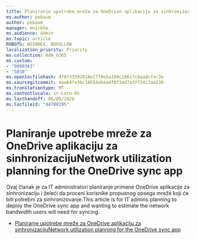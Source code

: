 ```yaml
---
title: Planiranje upotrebe mreže za OneDrive aplikaciju za sinhronizaciju
ms.author: pebaum
author: pebaum
manager: mnirkhe
ms.audience: Admin
ms.topic: article
ROBOTS: NOINDEX, NOFOLLOW
localization_priority: Priority
ms.collection: Adm_O365
ms.custom:
- "9000343"
- "5838"
ms.openlocfilehash: 4f0f33592818e17f0e5a199c16617c8aadcfec3e
ms.sourcegitcommit: 4aa64fe36c18654ebeadf8f34d7a3ff24c3aa230
ms.translationtype: MT
ms.contentlocale: sr-Latn-RS
ms.lasthandoff: 06/09/2020
ms.locfileid: "44708395"
---
```

# <a name="network-utilization-planning-for-the-onedrive-sync-app"></a><span data-ttu-id="3f082-102">Planiranje upotrebe mreže za OneDrive aplikaciju za sinhronizaciju</span><span class="sxs-lookup"><span data-stu-id="3f082-102">Network utilization planning for the OneDrive sync app</span></span>

<span data-ttu-id="3f082-103">Ovaj članak je za IT administratori planiranje primene OneDrive aplikacije za sinhronizaciju i želeći da proceni korisnike propusnog opsega mreže koji će biti potrebni za sinhronizovanje.</span><span class="sxs-lookup"><span data-stu-id="3f082-103">This article is for IT admins planning to deploy the OneDrive sync app and wanting to estimate the network bandwidth users will need for syncing.</span></span>  

- [<span data-ttu-id="3f082-104">Planiranje upotrebe mreže za OneDrive aplikaciju za sinhronizaciju</span><span class="sxs-lookup"><span data-stu-id="3f082-104">Network utilization planning for the OneDrive sync app</span></span>](https://docs.microsoft.com/onedrive/network-utilization-planning)